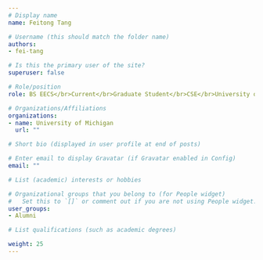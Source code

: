 ```yaml
---
# Display name
name: Feitong Tang

# Username (this should match the folder name)
authors: 
- fei-tang

# Is this the primary user of the site?
superuser: false

# Role/position
role: BS EECS</br>Current</br>Graduate Student</br>CSE</br>University of Michigan

# Organizations/Affiliations
organizations:
- name: University of Michigan
  url: ""

# Short bio (displayed in user profile at end of posts)

# Enter email to display Gravatar (if Gravatar enabled in Config)
email: ""

# List (academic) interests or hobbies

# Organizational groups that you belong to (for People widget)
#   Set this to `[]` or comment out if you are not using People widget.
user_groups: 
- Alumni

# List qualifications (such as academic degrees)

weight: 25
---
```


